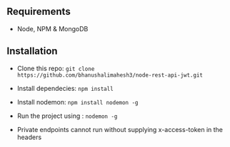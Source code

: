 
## Requirements

* Node, NPM & MongoDB

## Installation

* Clone this repo: ``` git clone https://github.com/bhanushalimahesh3/node-rest-api-jwt.git ```
* Install dependecies: ``` npm install ```
* Install nodemon: ``` npm install nodemon -g ```
* Run the project using : ``` nodemon -g ```

* Private endpoints cannot run without supplying x-access-token in the headers

 

